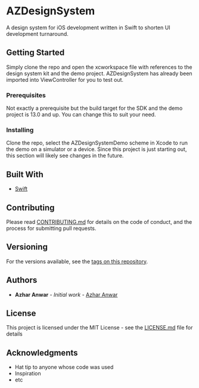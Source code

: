 # AZDesignSystem
A design system for iOS development written in Swift to shorten UI development turnaround.

## Getting Started

Simply clone the repo and open the xcworkspace file with references to the design system kit and the demo project. AZDesignSystem has already been imported into ViewController for you to test out.

### Prerequisites

Not exactly a prerequisite but the build target for the SDK and the demo project is 13.0 and up. You can change this to suit your need.

### Installing

Clone the repo, select the AZDesignSystemDemo scheme in Xcode to run the demo on a simulator or a device. Since this project is just starting out, this section will likely see changes in the future.

## Built With

* [Swift](http://www.swift.org) 

## Contributing

Please read [CONTRIBUTING.md](https://github.com/iamazhar/AZDesignSystem/blob/master/CONTRIBUTING.md) for details on the code of conduct, and the process for submitting pull requests.

## Versioning

For the versions available, see the [tags on this repository](https://github.com/your/project/tags). 

## Authors

* **Azhar Anwar** - *Initial work* - [Azhar Anwar](https://github.com/iamazhar)

## License

This project is licensed under the MIT License - see the [LICENSE.md](LICENSE.md) file for details

## Acknowledgments

* Hat tip to anyone whose code was used
* Inspiration
* etc
